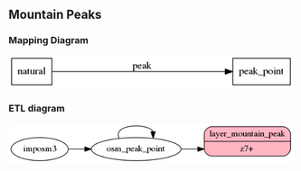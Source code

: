 ## Mountain Peaks

### Mapping Diagram
![Mapping diagram for mountain peaks](mapping_diagram.png?raw=true)

### ETL diagram
![ETL diagram for mountain peaks](etl_diagram.png?raw=true)
